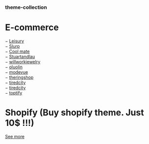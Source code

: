 ### theme-collection

# E-commerce

&minus; [Leisury](https://leisury.vn/) <br />
&minus; [Slurp](https://slurplaboratories.com/) <br />
&minus; [Cool mate](https://www.coolmate.me/) <br />
&minus; [Stuartandlau](https://stuartandlau.com/?fbclid=IwAR0Od6mPIpz4yQdHULLO9abcgK8flw3QzWdUNMbwMq9ASDwzWbLAmPiZQb8) <br />
&minus; [willworkjewelry](https://willworkjewelry.com/) <br />
&minus; [oluolin](https://oluolin.com/) <br />
&minus; [modevue](https://modevue.com/) <br />
&minus; [theringshop](https://theringshop.com/) <br />
&minus; [tiredcity](https://tiredcity.com/) <br />
&minus; [tiredcity](https://tiredcity.com/) <br />
&minus; [toptify](https://toptify.vn/) <br />

# Shopify (Buy shopify theme. Just 10$ !!!)
[See more](https://yanji.gumroad.com/)







